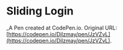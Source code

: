 # Sliding Login
 _A Pen created at CodePen.io. Original URL: [https://codepen.io/Dilzmay/pen/JzVZvL](https://codepen.io/Dilzmay/pen/JzVZvL).

 